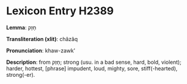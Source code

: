 # Lexicon Entry H2389

**Lemma**: חָזָק

**Transliteration (xlit)**: châzâq

**Pronunciation**: khaw-zawk'

**Description**:
from חָזַק; strong (usu. in a bad sense, hard, bold, violent); harder, hottest, [phrase] impudent, loud, mighty, sore, stiff(-hearted), strong(-er).
